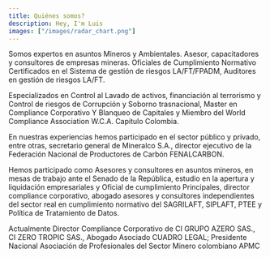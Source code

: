 ```yaml
---
title: Quiénes somos?
description: Hey, I'm Luis
images: ["/images/radar_chart.png"]
---
```


Somos expertos en asuntos Mineros y Ambientales. Asesor, capacitadores y consultores de empresas mineras. Oficiales de Cumplimiento Normativo Certificados en el Sistema de gestión de riesgos LA/FT/FPADM, Auditores en gestión de riesgos LA/FT. 

Especializados en Control al Lavado de activos, financiación al terrorismo y Control de riesgos de Corrupción y Soborno trasnacional, Master en Compliance Corporativo Y Blanqueo de Capitales y Miembro del World Compliance Association W.C.A. Capítulo Colombia.

En nuestras experiencias hemos participado en el sector público y privado, entre otras, secretario general de Mineralco S.A., director ejecutivo de la Federación Nacional de Productores de Carbón FENALCARBON. 

Hemos participado como Asesores y consultores en asuntos mineros, en mesas de trabajo ante el Senado de la República, estudio en la apertura y liquidación empresariales y Oficial de cumplimiento Principales, director compliance corporativo, abogado asesores y consultores independientes del sector real en cumplimiento normativo del SAGRILAFT, SIPLAFT, PTEE y Política de Tratamiento de Datos.  

Actualmente Director Compliance Corporativo de CI GRUPO AZERO SAS., CI ZERO TROPIC SAS., Abogado Asociado CUADRO LEGAL; Presidente Nacional Asociación de Profesionales del Sector Minero colombiano APMC
